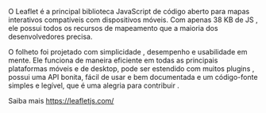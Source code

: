

O Leaflet é a principal biblioteca JavaScript de código aberto para mapas interativos compatíveis com dispositivos móveis. Com apenas 38 KB de JS , ele possui todos os recursos de mapeamento que a maioria dos desenvolvedores precisa.

O folheto foi projetado com simplicidade , desempenho e usabilidade em mente. Ele funciona de maneira eficiente em todas as principais plataformas móveis e de desktop, pode ser estendido com muitos plugins , possui uma API bonita, fácil de usar e bem documentada e um código-fonte simples e legível,  que é uma alegria para contribuir .

Saiba mais https://leafletjs.com/